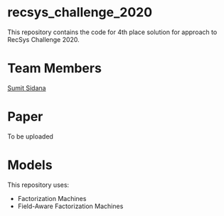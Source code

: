 # recsys_challenge_2020

This repository contains the code for 4th place solution for  approach to RecSys Challenge 2020.

# Team Members
[Sumit Sidana](https://github.com/sumitsidana)
# Paper
To be uploaded
# Models

This repository uses:

- Factorization Machines
- Field-Aware Factorization Machines

